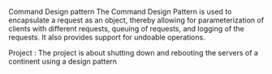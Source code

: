 Command Design pattern
The Command Design Pattern is used to encapsulate a request as an object, thereby allowing for 
parameterization of clients with different requests, queuing of requests, and logging of the requests.
It also provides support for undoable operations.

Project :
The project is about shutting down and rebooting the servers of a continent using a design pattern





